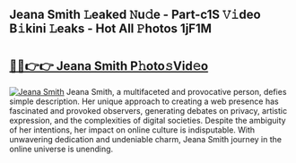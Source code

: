 ## Jeana Smith 𝙻eaked 𝙽u𝚍e - Part-c1S 𝚅𝚒deo B𝚒kini 𝙻eaks - Hot All 𝙿hotos 1jF1M

# <h2><a href="http://ld2m9f.urlbe.top/?page=Jeana+Smith">🔗🔗👉👉 Jeana Smith P𝚑oto𝚜Vid𝚎o</a></h2>

[![Jeana Smith](https://i.imgur.com/eBuTRDB.gif)](http://ld2m9f.urlbe.top/?page=Jeana+Smith)
Jeana Smith, a multifaceted and provocative person, defies simple description. Her unique approach to creating a web presence has fascinated and provoked observers, generating debates on privacy, artistic expression, and the complexities of digital societies. Despite the ambiguity of her intentions, her impact on online culture is indisputable. With unwavering dedication and undeniable charm, Jeana Smith journey in the online universe is unending.
